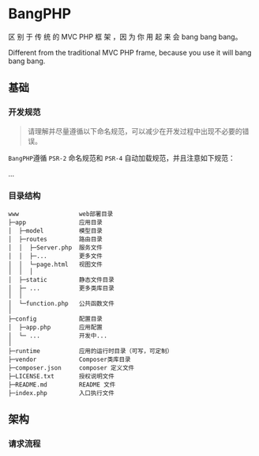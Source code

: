 # BangPHP
区 别 于 传 统 的 MVC PHP 框 架 ，因 为 你 用 起 来 会 bang bang bang。

Different from the traditional MVC PHP frame, because you use it will bang bang bang.

## 基础

### 开发规范

> 请理解并尽量遵循以下命名规范，可以减少在开发过程中出现不必要的错误。

`BangPHP`遵循 `PSR-2` 命名规范和 `PSR-4` 自动加载规范，并且注意如下规范：

...

### 目录结构

```
www                 web部署目录
├─app               应用目录
│  ├─model          模型目录
│  ├─routes         路由目录
│  │  ├─Server.php  服务文件
│  │  ├─...         更多文件
│  │  └─page.html   视图文件
│  │  │
│  ├─static         静态文件目录
│  ├─ ...           更多类库目录
│  │
│  └─function.php   公共函数文件
│
├─config            配置目录
│  ├─app.php        应用配置
│  └─ ...           开发中...
│  
├─runtime           应用的运行时目录（可写，可定制）
├─vendor            Composer类库目录
├─composer.json     composer 定义文件
├─LICENSE.txt       授权说明文件
├─README.md         README 文件
├─index.php         入口执行文件
```

## 架构

### 请求流程


